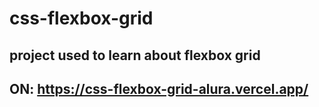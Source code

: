 # css-flexbox-grid
## project used to learn about flexbox grid
## ON: https://css-flexbox-grid-alura.vercel.app/
